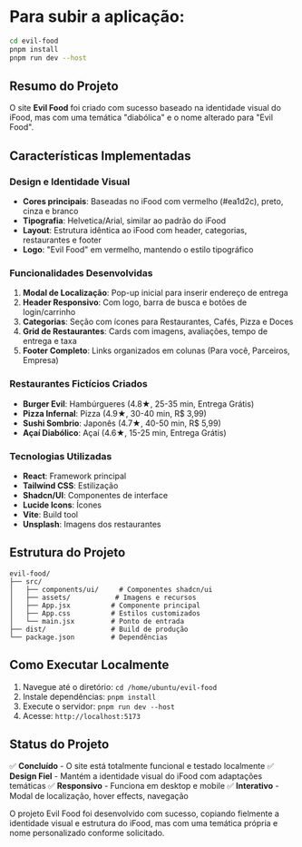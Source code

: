 # Para subir a aplicação: 

```bash
cd evil-food
pnpm install
pnpm run dev --host
```

## Resumo do Projeto
O site **Evil Food** foi criado com sucesso baseado na identidade visual do iFood, mas com uma temática "diabólica" e o nome alterado para "Evil Food".

## Características Implementadas

### Design e Identidade Visual
- **Cores principais**: Baseadas no iFood com vermelho (#ea1d2c), preto, cinza e branco
- **Tipografia**: Helvetica/Arial, similar ao padrão do iFood
- **Layout**: Estrutura idêntica ao iFood com header, categorias, restaurantes e footer
- **Logo**: "Evil Food" em vermelho, mantendo o estilo tipográfico

### Funcionalidades Desenvolvidas
1. **Modal de Localização**: Pop-up inicial para inserir endereço de entrega
2. **Header Responsivo**: Com logo, barra de busca e botões de login/carrinho
3. **Categorias**: Seção com ícones para Restaurantes, Cafés, Pizza e Doces
4. **Grid de Restaurantes**: Cards com imagens, avaliações, tempo de entrega e taxa
5. **Footer Completo**: Links organizados em colunas (Para você, Parceiros, Empresa)

### Restaurantes Fictícios Criados
- **Burger Evil**: Hambúrgueres (4.8★, 25-35 min, Entrega Grátis)
- **Pizza Infernal**: Pizza (4.9★, 30-40 min, R$ 3,99)
- **Sushi Sombrio**: Japonês (4.7★, 40-50 min, R$ 5,99)
- **Açaí Diabólico**: Açaí (4.6★, 15-25 min, Entrega Grátis)

### Tecnologias Utilizadas
- **React**: Framework principal
- **Tailwind CSS**: Estilização
- **Shadcn/UI**: Componentes de interface
- **Lucide Icons**: Ícones
- **Vite**: Build tool
- **Unsplash**: Imagens dos restaurantes

## Estrutura do Projeto
```
evil-food/
├── src/
│   ├── components/ui/     # Componentes shadcn/ui
│   ├── assets/           # Imagens e recursos
│   ├── App.jsx          # Componente principal
│   ├── App.css          # Estilos customizados
│   └── main.jsx         # Ponto de entrada
├── dist/                # Build de produção
└── package.json         # Dependências
```

## Como Executar Localmente
1. Navegue até o diretório: `cd /home/ubuntu/evil-food`
2. Instale dependências: `pnpm install`
3. Execute o servidor: `pnpm run dev --host`
4. Acesse: `http://localhost:5173`

## Status do Projeto
✅ **Concluído** - O site está totalmente funcional e testado localmente
✅ **Design Fiel** - Mantém a identidade visual do iFood com adaptações temáticas
✅ **Responsivo** - Funciona em desktop e mobile
✅ **Interativo** - Modal de localização, hover effects, navegação

O projeto Evil Food foi desenvolvido com sucesso, copiando fielmente a identidade visual e estrutura do iFood, mas com uma temática própria e nome personalizado conforme solicitado.
